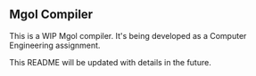 ## **Mgol Compiler**

This is a WIP Mgol compiler. It's being developed as a Computer Engineering assignment.


This README will be updated with details in the future.